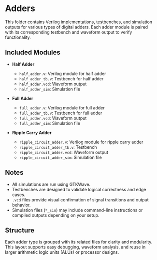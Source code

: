 # Adders

This folder contains Verilog implementations, testbenches, and simulation outputs for various types of digital adders. Each adder module is paired with its corresponding testbench and waveform output to verify functionality.

## Included Modules

- **Half Adder**
  - `half_adder.v`: Verilog module for half adder
  - `half_adder_tb.v`: Testbench for half adder
  - `half_adder.vcd`: Waveform output
  - `half_adder_sim`: Simulation file

- **Full Adder**
  - `full_adder.v`: Verilog module for full adder
  - `full_adder_tb.v`: Testbench for full adder
  - `full_adder.vcd`: Waveform output
  - `full_adder_sim`: Simulation file

- **Ripple Carry Adder**
  - `ripple_circuit_adder.v`: Verilog module for ripple carry adder
  - `ripple_circuit_adder_tb.v`: Testbench
  - `ripple_circuit_adder.vcd`: Waveform output
  - `ripple_circuit_adder_sim`: Simulation file

## Notes

- All simulations are run using GTKWave.
- Testbenches are designed to validate logical correctness and edge cases.
- `.vcd` files provide visual confirmation of signal transitions and output behavior.
- Simulation files (`*_sim`) may include command-line instructions or compiled outputs depending on your setup.

## Structure

Each adder type is grouped with its related files for clarity and modularity. This layout supports easy debugging, waveform analysis, and reuse in larger arithmetic logic units (ALUs) or processor designs.
